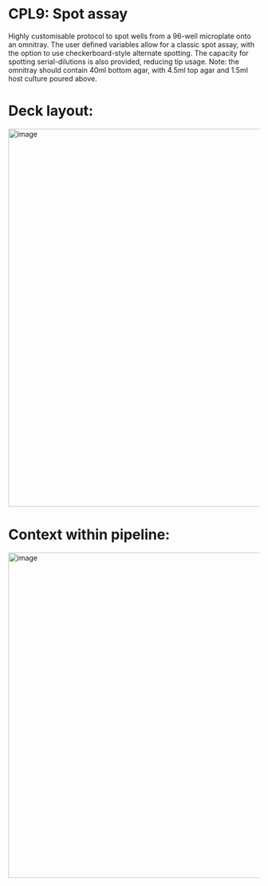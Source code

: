 # CPL9: Spot assay
Highly customisable protocol to spot wells from a 96-well microplate onto an omnitray. The user defined variables allow for a classic spot assay, with the option to use checkerboard-style alternate spotting. The capacity for spotting serial-dilutions is also provided, reducing tip usage. Note: the omnitray should contain 40ml bottom agar, with 4.5ml top agar and 1.5ml host culture poured above.

# Deck layout:
<img width="756" alt="image" src="https://github.com/citizenphage/protocols/assets/101196413/fabeec9b-6349-4014-a102-e0c78c9dbb8c">

# Context within pipeline:
<img width="651" alt="image" src="https://github.com/citizenphage/protocols/assets/101196413/179de0ea-f4d5-406b-a44e-33002dfa7bb6">
